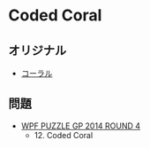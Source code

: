 # Coded Coral

## オリジナル
- [コーラル](coral.md)

## 問題
- [WPF PUZZLE GP 2014 ROUND 4](../questions/wpfpgp2014-4.md)
	- 12\. Coded Coral
